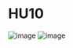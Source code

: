 # HU10
![image](https://github.com/user-attachments/assets/590c80b4-42bf-42cd-a479-046b37cd3db1)
![image](https://github.com/user-attachments/assets/29abba01-3cf3-41a9-b234-61543a403d74)
